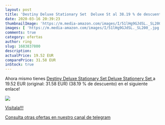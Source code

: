 ```yaml
---
layout: post
title: 'Destiny Deluxe Stationary Set  Deluxe St al 38.19 % de descuento'
date: 2020-03-16 20:39:23
thumbnailImage: 'https://m.media-amazon.com/images/I/51lHg9GJdSL._SL200_.jpg'
images: [ 'https://m.media-amazon.com/images/I/51lHg9GJdSL._SL200_.jpg' ]
comments: true
category: ofertas
author: ring
slug: 1683837800
description:
actualPrice: 19.52 EUR
comparePrice: 31.58 EUR
inStock: true
---
```


Ahora mismo tienes [Destiny Deluxe Stationary Set  Deluxe Stationery Set ](https://www.amazon.com/dp/1683837800/?tag=redken08-20) a 19.52 EUR (original: 31.58 EUR) (38.19 %  de descuento) en el siguiente enlace!

[![](https://m.media-amazon.com/images/I/51lHg9GJdSL._SL200_.jpg)](https://www.amazon.com/dp/1683837800/?tag=redken08-20)

[Visítala!!!](https://www.amazon.com/dp/1683837800/?tag=redken08-20)

[Consulta otras ofertas en nuestro canal de telegram](https://t.me/s/ofertas25)
